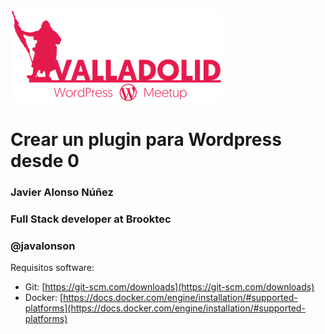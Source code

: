 ![alt text](slideres/wppucelameetup.png "WP Pucela meetup")

# Crear un plugin para Wordpress desde 0

### Javier Alonso Núñez

### Full Stack developer at Brooktec

### @javalonson

Requisitos software:

- Git: [https://git-scm.com/downloads](https://git-scm.com/downloads)
- Docker: [https://docs.docker.com/engine/installation/#supported-platforms](https://docs.docker.com/engine/installation/#supported-platforms)
